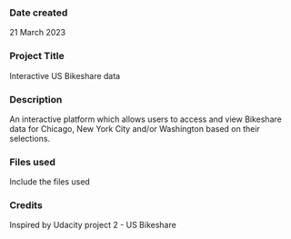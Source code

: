 ### Date created
21 March 2023

### Project Title
Interactive US Bikeshare data

### Description
An interactive platform which allows users to access and view Bikeshare data for Chicago, New York City and/or Washington based on their selections.

### Files used
Include the files used

### Credits
Inspired by Udacity project 2 - US Bikeshare

